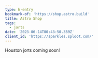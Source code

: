 ```yaml
---
type: h-entry
bookmark-of: 'https://shop.astro.build'
title: Astro Shop
tags:
  - jorts
date: '2023-06-14T00:43:50.359Z'
client_id: 'https://sparkles.sploot.com/'
---
```

Houston jorts coming soon!
